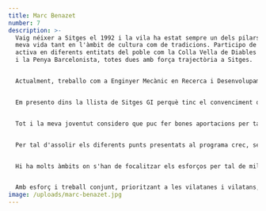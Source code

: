 ```yaml
---
title: Marc Benazet
number: 7
description: >-
  Vaig néixer a Sitges el 1992 i la vila ha estat sempre un dels pilars en la
  meva vida tant en l'àmbit de cultura com de tradicions. Participo de forma
  activa en diferents entitats del poble com la Colla Vella de Diables de Sitges
  i la Penya Barcelonista, totes dues amb força trajectòria a Sitges.


  Actualment, treballo com a Enginyer Mecànic en Recerca i Desenvolupament per a diferents empreses del sector industrial i tecnològic. Pel que fa a formació, soc graduat en Enginyeria de Disseny Industrial per la UPF, tinc un Màster en Enginyeria de Desenvolupament de Producte per la UPC i un Postgrau de Lideratge en la Innovació impartit a distància pel MIT.


  Em presento dins la llista de Sitges GI perquè tinc el convenciment que des d'on més es pot actuar per millorar el poble és a través d'un partit de caràcter municipalista, on el focus de l'esforç de millora sigui el poble i la seva gent.


  Tot i la meva joventut considero que puc fer bones aportacions per tal de generar millores pel poble que donin a Sitges un aire renovat i el tornin a posar al cim del turisme de qualitat i la innovació.


  Per tal d'assolir els diferents punts presentats al programa crec, sense cap mena de dubte, que s'ha de treballar amb i pels sitgetans i sitgetanes, tenint en compte les diferents inquietuds dels mateixos per tal de posar-hi solució.


  Hi ha molts àmbits on s'han de focalitzar els esforços per tal de millorar la situació actual, però en destacaria alguns com la necessitat de millorar la neteja de la vila, la seguretat ciutadana a la via pública, l'estalvi energètic i de recursos hídrics, i la difusió i foment de les diferents festes i tradicions que tenim a la vila.


  Amb esforç i treball conjunt, prioritzant a les vilatanes i vilatans, és la millor manera per aconseguir el Sitges que volem.
image: /uploads/marc-benazet.jpg
---
```

